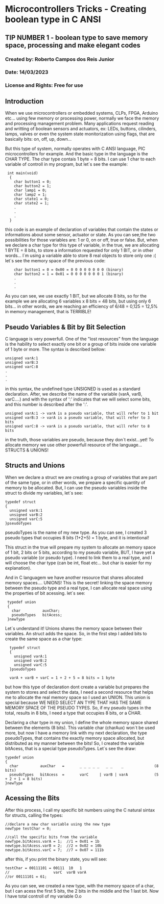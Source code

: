 # Microcontrollers Tricks - Creating boolean type in C ANSI
## TIP NUMBER 1 - boolean type to save memory space, processing and make elegant codes

### Created by: Roberto Campos dos Reis Junior
### Date: 14/03/2023
### License and Rights: Free for use



## Introduction

When we use microcontrollers or embedded systems, CLPs, FPGA, Arduino etc... using few memory or processing power, normally we face the memory and processing management problem. Many applications request reading and writting of boolean sensors and actuators, ex: LEDs, buttons, cilinders, lamps, valves or even the system state monitorization using flags, that are basically bits: on, off, up, down...

But this type of system, normally operates with C ANSI language, PIC microcontrollers for example. And the basic type in the language is the CHAR TYPE. The char type contais 1 byte = 8 bits. I can use 1 char to each variable of controll in my program, but let´s see the example:

  ```
   int main(void)
    {
      char button1 = 0;
      char button2 = 1;
      char lamp1 = 0;
      char lamp2 = 1;
      char state1 = 0;
      char state2 = 1;
      .
      .
      .
    }
   ```
   
this code is an example of declaration of variables that contain the states or informations about some sensor, actuator or state. As you can see,the two possibilities for those variables are: 1 or 0, on or off, true or false. But, when we declare a char type for this type of variable, in the true, we are allocating 1 BYTE = 8 bits, to store a information requested for only 1 BIT, or in other words... I´m using a variable able to store 8 real objects to store only one :(
let´s see the memory space of the previous code:

  ```
      char button1 = 0 = 0x00 = 0 0 0 0 0 0 0 0 (binary) 
      char button2 = 1 = 0x01 = 0 0 0 0 0 0 0 1 (binary)
      .
      .
      .
   ```
As you can see, we use exactly 1 BIT, but we allocate 8 bits, so for the example we are allocating 6 variables x 8 bits = 48 bits, but using only 6 bits...
in other words, we are reaching an efficiency of 6/48 = 0,125 = 12,5% in memory management, that is TERRIBLE!

## Pseudo Variables & Bit by Bit Selection

C language is very powerfull. One of the "lost resources" from the language is the hability to select exactly one bit or a group of bits inside one variable of 1 byte or more. The syntax is described bellow:

  ```
  unsigned varA:1
  unsigned varB:3
  unsigned varC:8
  .
  .
  .
  ```
  
  in this syntax, the undefined type UNSIGNED is used as a standard declaration. After, we describe the name of the variable (varA, varB, varC....) and with the syntax of ':' indicates that we will select some bits, and this number is described after the ':'.
  
  ```
  unsigned varA:1 -> varA is a pseudo variable, that will refer to 1 bit
  unsigned varB:3 -> varA is a pseudo variable, that will refer to 3 bits
  unsigned varC:8 -> varA is a pseudo variable, that will refer to 8 bits
  ```
in the truth, those variables are pseudo, because they don´t exist...yet! To allocate memory we use other powerfull resource of the language... STRUCTS & UNIONS!

## Structs and Unions
When we declare a struct we are creating a group of variables that are part of the same type, or in other words, we prepare a specific quantity of memory to be allocated. But, I can use the pseudo variables inside the struct to divide my variables, let´s see:

  ```
  typedef struct
  {
    unsigned varA:1
    unsigned varB:2
    unsigned varC:5
  }pseudoTypes
  ```
pseudoTypes is the name of my new type. As you can see, I created 3 pseudo types that occupies 8 bits (1+2+5) = 1 byte, and it is intentional!

This struct in the true will prepare my system to allocate an memory space of 1 bit, 2 bits or 5 bits, according to my pseudo variable, BUT, I have yet a pseudo variable (or pseudo type). I need to link them to a real type, and I will choose the char type (can be int, float etc... but char is easier for my explanation).

And in C languagem we have another resource that shares allocated memory spaces.... UNIONS! This is the secret! linking the space memory between the pseudo type and a real type, I can allocate real space using the properties of bit acessing. let´s see:

 ```
  typedef union
  {
    char          auxChar;
    pseudoTypes   bitAcess;
  }newType
  ```
  
Let´s understand it!
Unions shares the memory space between their variables. An struct adds the space. So, in the first step I added bits to create the same space as a char type:

```
  typedef struct
  {
    unsigned varA:1
    unsigned varB:2
    unsigned varC:5
  }pseudoTypes
  
  varA + varB + varC = 1 + 2 + 5 = 8 bits = 1 byte
```
but how this type of declaration dont create a variable but prepares the system to stores and select the data, I need a second resource that helps me to allocate the real memory space so I used an UNION. This union is special because WE NEED SELECT AN TYPE THAT HAS THE SAME MEMORY SPACE OF THE PSEUDO TYPES. So, if my pseudo types in the total, results in 8 bits, I need a type that occupies 8 bits, or a CHAR.

Declaring a char type in my union, I define the whole memory space shared between the elements (8 bits). This variable char (charAux) won´t be used more, but now I have a memory link with my next declaration, the type pseudoTypes, that contains the exactly memory space allocated, but distributed as my manner between the bits!
So, I created the variable bitAcess, that is a special type pseudoTypes. Let´s see the draw:

  ```
  typedef union
  {
    char          auxChar   =       _ _ _ _ _   _ _    _              (8 bits)
    pseudoTypes   bitAcess  =       varC     | varB | varA            (5 + 2 + 1 = 8 bits)
  }newType
  ```

## Acessing the Bits
After this process, I call my specific bit numbers using the C natural sintax for structs, calling the types:

```
//declare a new char variable using the new type
newType testChar = 0;

//call the specific bits from the variable
newType.bitAcess.varA = 1;  //1 = 0x01 = 1b
newtype.bitAcess.varB = 2;  //2 = 0x02 = 10b
newtype.bitAcess.varC = 7;  //7 = 0x07 = 111b
```
after this, if you print the binary state, you will see:

```
testChar = 00111101 = 00111  10   1
//                    varC  varB varA
//or 00111101 = 61;
```
As you can see, we created a new type, with the memory space of a char, but I can acess the first 5 bits, the 2 bits in the middle and the 1 last bit. Now I have total controll of my variable O.o




